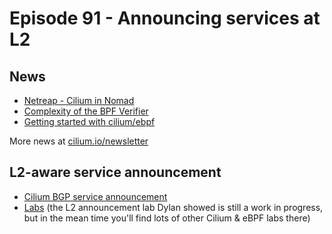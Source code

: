 # Episode 91 - Announcing services at L2

## News

* [Netreap - Cilium in Nomad](https://cosmonic.com/blog/engineering/netreap-a-practical-guide-to-running-cilium-in-nomad)
* [Complexity of the BPF Verifier](https://pchaigno.github.io/ebpf/2019/07/02/bpf-verifier-complexity.html)
* [Getting started with cilium/ebpf](https://medium.com/@luishrsoares/getting-started-with-cilium-ebpf-778d00c113aa)

More news at [cilium.io/newsletter](https://cilium.io/newsletter)

## L2-aware service announcement

* [Cilium BGP service announcement](https://docs.cilium.io/en/v1.13/network/bgp-control-plane/#bgp-control-plane)
* [Labs](https://isovalent.com/labs) (the L2 announcement lab Dylan showed is still a work in progress, but in the mean time you'll find lots of other Cilium & eBPF labs there)
